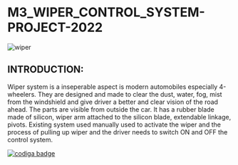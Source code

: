 # M3_WIPER_CONTROL_SYSTEM-PROJECT-2022

![wiper](https://user-images.githubusercontent.com/101571637/168277342-1c88334f-2e36-494f-b66f-4cad0d07270f.gif)

<h2>INTRODUCTION:</h2>

Wiper system is a inseperable aspect is modern automobiles especially 4-wheelers. They are designed and made to clear the dust, water, fog, mist from the windshield and give driver a better and clear vision of the road ahead. The parts are visible from outside the car. It has a rubber blade made of silicon, wiper arm attached to the silicon blade, extendable linkage, pivots. Existing system used manually used to activate the wiper and the process of pulling up wiper and the driver needs to switch ON and OFF the control system.

<a href="https://app.codiga.io/hub/user/github/SURYAPRAKASH126">
   <img src="https://api.codiga.io/public/badge/user/github/SURYAPRAKASH126?style=light" alt="codiga badge" />
</a>
